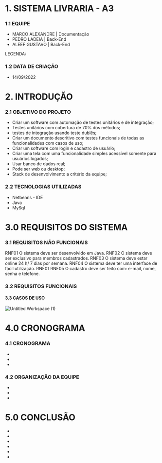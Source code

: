 # 1. SISTEMA LIVRARIA - A3

### 1.1 EQUIPE

- MARCO ALEXANDRE | Documentação
- PEDRO LADEIA | Back-End
- ALEEF GUSTAVO | Back-End

LEGENDA:


### 1.2 DATA DE CRIAÇÃO

- 14/09/2022

# 2. INTRODUÇÃO

### 2.1 OBJETIVO DO PROJETO

- Criar um software com automação de testes unitários e de integração;
- Testes unitários com cobertura de 70% dos métodos;
- testes de integração usando teste dublês;
- Criar um documento descritivo com testes funcionais de todas as funcionalidades com casos de uso;
- Criar um software com login e cadastro de usuário;
- Criar uma tela com uma funcionalidade simples acessível somente para usuários logados;
- Usar banco de dados real;
- Pode ser web ou desktop;
- Stack de desenvolvimento a critério da equipe;

### 2.2 TECNOLOGIAS UTILIZADAS

- Netbeans - IDE
- Java
- MySql

# 3.0 REQUISITOS DO SISTEMA

### 3.1 REQUISITOS NÃO FUNCIONAIS

RNF01 O sistema deve ser desenvolvido em Java.
RNF02 O sistema deve ser exclusivo para membros cadastrados.
RNF03 O sistema deve estar online 24 h/ 7 dias por semana.
RNF04 O sistema deve ter uma interface de fácil utilização. RNF01
RNF05 O cadastro deve ser feito com: e-mail, nome, senha e telefone.

### 3.2 REQUISITOS FUNCIONAIS



#### 3.3 CASOS DE USO

![Untitled Workspace (1)](https://user-images.githubusercontent.com/86306974/196167525-8822472c-9e78-497c-9860-8397c758ec4a.png)



# 4.0 CRONOGRAMA

### 4.1 CRONOGRAMA

-
-
-

### 4.2 ORGANIZAÇÃO DA EQUIPE

-
-
-

# 5.0 CONCLUSÃO

-
-
-
-
-
-
